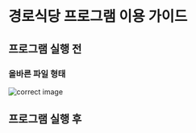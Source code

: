 # 경로식당 프로그램 이용 가이드
## 프로그램 실행 전
### 올바른 파일 형태
![correct image](https://github.com/bug4tti16/wooman-restraunt-AIO/Assets/Correct!!..png)
## 프로그램 실행 후
